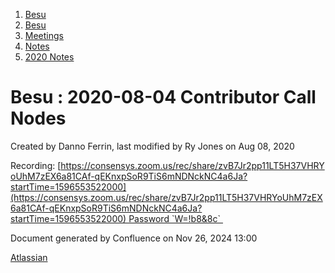 1. [Besu](index.html)
2. [Besu](Besu_22151173.html)
3. [Meetings](Meetings_22153838.html)
4. [Notes](Notes_22153888.html)
5. [2020 Notes](2020-Notes_22154209.html)

# Besu : 2020-08-04 Contributor Call Nodes

Created by Danno Ferrin, last modified by Ry Jones on Aug 08, 2020

Recording: [https://consensys.zoom.us/rec/share/zvB7Jr2pp11LT5H37VHRYoUhM7zEX6a81CAf-qEKnxpSoR9TiS6mNDNckNC4a6Ja?startTime=1596553522000](https://consensys.zoom.us/rec/share/zvB7Jr2pp11LT5H37VHRYoUhM7zEX6a81CAf-qEKnxpSoR9TiS6mNDNckNC4a6Ja?startTime=1596553522000) Password `W=!b8&8c` 

Document generated by Confluence on Nov 26, 2024 13:00

[Atlassian](http://www.atlassian.com/)
